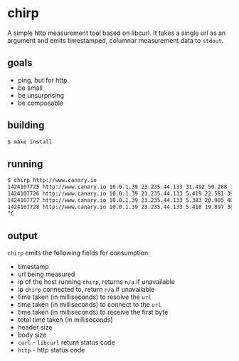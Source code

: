 chirp
=====

A simple http measurement tool based on libcurl.  It takes a single url as an argument and emits timestamped, columnar measurement data to `stdout`.

## goals

* ping, but for http
* be small
* be unsurprising
* be composable

## building

```sh
$ make install
```

## running

```sh
$ chirp http://www.canary.io
1424107725 http://www.canary.io 10.0.1.39 23.235.44.133 31.492 50.288 115.498 117.325 449 13884 0 200
1424107726 http://www.canary.io 10.0.1.39 23.235.44.133 5.419 22.581 39.062 42.888 448 13884 0 200
1424107727 http://www.canary.io 10.0.1.39 23.235.44.133 5.383 20.985 40.595 43.136 448 13884 0 200
1424107728 http://www.canary.io 10.0.1.39 23.235.44.133 5.410 19.897 38.481 39.913 448 13884 0 200
^C
```

## output

`chirp` emits the following fields for consumption:

* timestamp
* url being measured
* ip of the host running `chirp`, returns `n/a` if unavailable
* ip `chirp` connected to, return `n/a` if unavailable
* time taken (in milliseconds) to resolve the `url`
* time taken (in milliseconds) to connect to the `url`
* time taken (in milliseconds) to receive the first byte
* total time taken (in milliseconds)
* header size
* body size
* `curl` - `libcurl` return status code
* `http` - http status code
